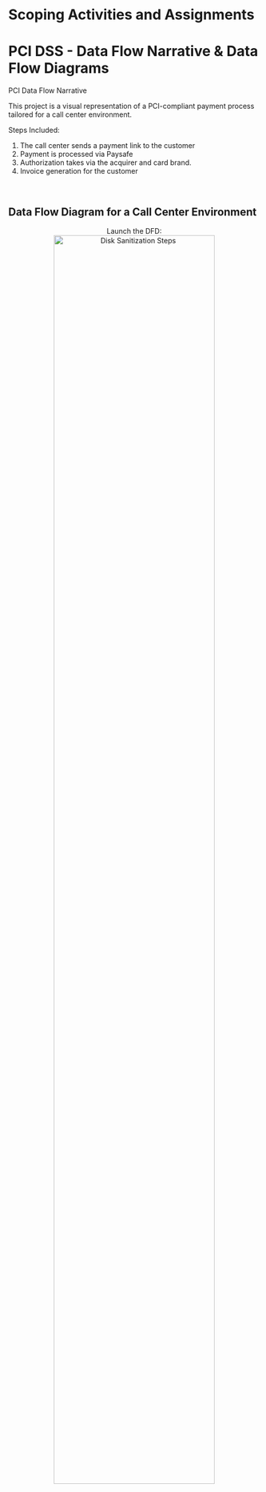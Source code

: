 <h1>Scoping Activities and Assignments</a> <a </a></h1>
<h1>PCI DSS - Data Flow Narrative & Data Flow Diagrams</h1>
PCI Data Flow Narrative
  
This project is a visual representation of a PCI-compliant payment process tailored for a call center environment.

Steps Included: 
1. The call center sends a payment link to the customer
2. Payment is processed via Paysafe
3. Authorization takes via the acquirer and card brand.
4. Invoice generation for the customer
<br />

<h2>Data Flow Diagram for a Call Center Environment</h2>

<p align="center">
Launch the DFD: <br/>
<img src="[https://i.imgur.com/vk3p8Ay.png](https://drive.google.com/file/d/1RpwBDgC6g8VMtoScs0AYQe9NN0KC4eiw/view?usp=sharing)" height="80%" width="80%" alt="Disk Sanitization Steps"/>
